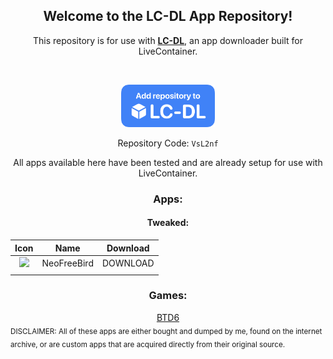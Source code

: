 <div align="center">
  <h2>Welcome to the LC-DL App Repository!</h2>
  
<p>This repository is for use with <a href="https://lc-dl.github.io"><b>LC-DL</b></a>, an app downloader built for LiveContainer.</p><br>

<a href ="https://tinyurl.com/bpu5ubk8"><img src="assets/repo.png" width="150"></a><br>

Repository Code: `VsL2nf`<br>

All apps available here have been tested and are already setup for use with LiveContainer.

<h3>Apps:</h3>

<h4>Tweaked:</h4>

|                        **Icon**                        |   **Name**  | **Download** |
|:------------------------------------------------------:|:-----------:|:------------:|
| <img src=“icons/com.atebits.Tweetie2.png” width=“90”> | NeoFreeBird |   DOWNLOAD   |
|                                                        |             |              |

<h3>Games:</h3>
<a href="shortcuts://run-shortcut?name=LC-DL&input=[lcdl://eSsWmj]">BTD6</a>


</div>
<sub>DISCLAIMER: All of these apps are either bought and dumped by me, found on the internet archive, or are custom apps that are acquired directly from their original source. </sub>
